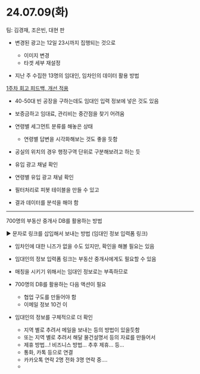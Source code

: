 # 24.07.09(화)

팀: 김경재, 조은빈, 대현 판

- 변경된 광고는 12일 23시까지 집행되는 것으로
    - 이미지 변경
    - 타겟 세부 재설정

- 지난 주 수집한 13명의 임대인, 임차인의 데이터 활용 방법

[1주차 회고 피드백, 개선 적용](1%E1%84%8C%E1%85%AE%E1%84%8E%E1%85%A1%20%E1%84%92%E1%85%AC%E1%84%80%E1%85%A9%20%E1%84%91%E1%85%B5%E1%84%83%E1%85%B3%E1%84%87%E1%85%A2%E1%86%A8,%20%E1%84%80%E1%85%A2%E1%84%89%E1%85%A5%E1%86%AB%20%E1%84%8C%E1%85%A5%E1%86%A8%E1%84%8B%E1%85%AD%E1%86%BC%20342bb37a9499498ab0fe3f300ef92be4.md) 

- 40-50대 빈 공장을 구하는데도 임대인 입력 정보에 넣은 것도 있음
- 보증금하고 임대료, 관리비는 중간점을 찾기 어려움
- 연령별 세그먼트 분류를 해놓은 상태
    - 연령별 답변을 시각화해보는 것도 좋을 듯함
- 공실의 위치의 경우 행정구역 단위로 구분해보려고 하는 듯

- 유입 광고 채널 확인
- 연령별 유입 광고 채널 확인

- 필터처리로 피봇 테이블을 만들 수 있고
- 결과 데이터를 분석을 해야 함

---

700명의 부동산 중개사  DB를 활용하는 방법

▶ 문자로 링크를 삽입해서 보내는 방법
(임대인 정보 입력폼 링크)

- 임차인에 대한 니즈가 없을 수도 있지만, 확인을 해볼 필요는 있음
- 임대인의 정보 입력폼 링크는 부동산 중개사에게도 필요할 수 있음

- 매칭을 시키기 위해서는 임대인 정보로는 부족하므로
- 700명의 DB를 활용하는 다음 액션이 필요
    - 협업 구도를 만들어야 함
    - 이메일 정보 10건 이
- 임대인의 정보를 구체적으로 더 확인
    - 지역 별로 추려서 메일을 보내는 등의 방법이 있을듯함
    - 또는 지역 별로 추려서 해달 물건설명서 등의 자료를 만들어서
    - 제휴 방법…! 비즈니스 방법… 추후 제휴… 등…
    - 통화, 카톡 등으로 연결
    - 카카오톡 연락 2명 전화 3명 연락 중….
    -
